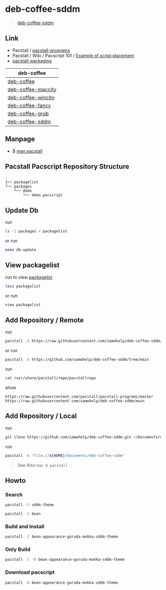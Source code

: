 


# deb-coffee-sddm

> [deb-coffee-sddm](https://samwhelp.github.io/deb-coffee-sddm/)




## Link

* Pacstall / [pacstall-programs](https://github.com/pacstall/pacstall-programs#pacstall-programs)
* Pacstall / Wiki / Pacscript 101 / [Example of script placement](https://github.com/pacstall/pacstall/wiki/Pacscript-101#pacscript-name)
* [pacstall-packaging](https://github.com/samwhelp/pacstall-packaging)


| deb-coffee |
| ---------- |
| [deb-coffee](https://github.com/samwhelp/deb-coffee) |
| [deb-coffee-maccity](https://github.com/samwhelp/deb-coffee-maccity) |
| [deb-coffee-wincity](https://github.com/samwhelp/deb-coffee-wincity) |
| [deb-coffee-fancy](https://github.com/samwhelp/deb-coffee-fancy) |
| [deb-coffee-grub](https://github.com/samwhelp/deb-coffee-grub) |
| [deb-coffee-sddm](https://github.com/samwhelp/deb-coffee-sddm) |




## Manpage

* $ [man pacstall](https://github.com/samwhelp/deb-coffee/blob/main/helper/share/manpage/pacstall.md#manpage)




## Pacstall Pacscript Repository Structure


```
.
├── packagelist
└── packages
    └── demo
        └── demo.pacscript
```


## Update Db

run

``` sh
ls -1 packages > packagelist
```

or run

``` sh
make db-update
```




## View packagelist

run to view [packagelist](packagelist)

``` sh
less packagelist
```

or run

``` sh
view packagelist
```




## Add Repository / Remote

run

``` sh
pacstall -A https://raw.githubusercontent.com/samwhelp/deb-coffee-sddm/main
```

or run

``` sh
pacstall -A https://github.com/samwhelp/deb-coffee-sddm/tree/main
```


run

``` sh
cat /usr/share/pacstall/repo/pacstallrepo
```

show

```
https://raw.githubusercontent.com/pacstall/pacstall-programs/master
https://raw.githubusercontent.com/samwhelp/deb-coffee-sddm/main
```




## Add Repository / Local

run

``` sh
git clone https://github.com/samwhelp/deb-coffee-sddm.git ~/Documents/deb-coffee-sddm
```


run

``` sh
pacstall -A "file://${HOME}/Documents/deb-coffee-sddm"
```

> See Also `man 8 pacstall`


## Howto

### Search

``` sh
pacstall -S sddm-theme
```

``` sh
pacstall -S bean
```


### Build and Install

``` sh
pacstall -I bean-appearance-garuda-mokka-sddm-theme
```


### Only Build

``` sh
pacstall -I -B bean-appearance-garuda-mokka-sddm-theme
```


### Download pacscript

``` sh
pacstall -D bean-appearance-garuda-mokka-sddm-theme
```
